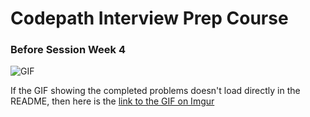 # Codepath Interview Prep Course

### Before Session Week 4

![GIF](https://i.imgur.com/wWDoC0R.gif)


If the GIF showing the completed problems doesn't load directly in the README, then here is the [link to the GIF on Imgur](https://imgur.com/wWDoC0R)
